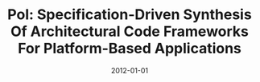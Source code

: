 ---
title: "Pol: Specification-Driven Synthesis Of Architectural Code Frameworks For Platform-Based Applications"
date: 2012-01-01
venue: "Generative Programming and Component Engineering, GPCE'12, Dresden, Germany, September 26-28, 2012"
paperurl: https://doi.org/10.1145/2371401.2371416
authors: "Hamid Bagheri and Kevin J Sullivan"
awards: ""
---